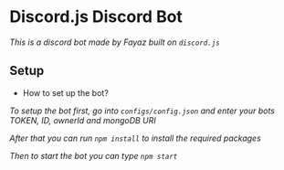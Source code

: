 # Discord.js Discord Bot

_This is a discord bot made by Fayaz built on `discord.js`_

## Setup

- How to set up the bot?

_To setup the bot first, go into `configs/config.json` and enter your bots TOKEN, ID, ownerId and mongoDB URI_

_After that you can run `npm install` to install the required packages_

_Then to start the bot you can type `npm start`_
